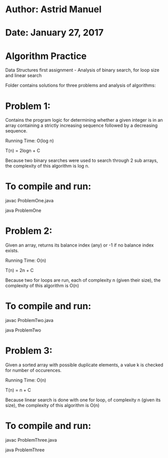 # Author: Astrid Manuel
# Date: January 27, 2017
# Algorithm Practice
Data Structures first assignment - Analysis of binary search, for loop size and linear search

Folder contains solutions for three problems and analysis of algorithms:
# Problem 1:
Contains the program logic for determining whether
 a given integer is in an array containing a strictly increasing sequence
 followed by a decreasing sequence.
 
 Running Time: O(log n)
 
 T(n) = 2logn + C
 
 Because two binary searches were used to search through 2 sub arrays, the complexity
 of this algorithm is log n.
 
# To compile and run:
javac ProblemOne.java

java ProblemOne
 
# Problem 2:
 Given an array, returns its balance index (any) or -1
 if no balance index exists.

 Running Time: O(n)
 
 T(n) = 2n + C

Because two for loops are run, each of complexity n (given their size), the
 complexity of this algorithm is O(n)
 
# To compile and run:
javac ProblemTwo.java

java ProblemTwo

# Problem 3:
Given a sorted array with possible duplicate elements,
 a value k is checked for number of occurences.
 
 Running Time: O(n)
 
 T(n) = n + C
 
 Because linear search is done with one for loop, of complexity n (given its size), the
 complexity of this algorithm is O(n)

# To compile and run:
javac ProblemThree.java

java ProblemThree
